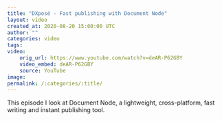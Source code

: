```yaml
---
title: "DXposé - Fast publishing with Document Node"
layout: video
created_at: 2020-08-20 15:00:00 UTC
author: ""
categories: video
tags: 
video:
    orig_url: https://www.youtube.com/watch?v=deAR-P62GBY
    video_embed: deAR-P62GBY
    source: YouTube
image:
permalink: /:categories/:title/
---
```


This episode I look at Document Node, a lightweight, cross-platform, fast writing and instant publishing tool.